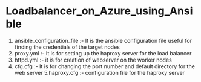 # Loadbalancer_on_Azure_using_Ansible

1. ansible_configuration_file :- It is the ansible configuration file useful for finding the credentials of the target nodes
2. proxy.yml :- It is for setting up the haproxy server for the load balancer
3. httpd.yml :- it is for creation of webserver on the worker nodes
4. cfg.cfg :- It is for changing the port number and default directory for the web server
5.haproxy.cfg :- configuration file for the haproxy server 
